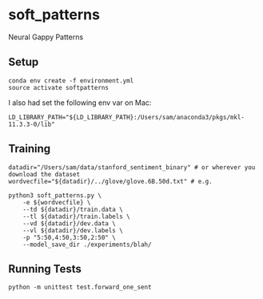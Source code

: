 # soft_patterns
Neural Gappy Patterns


## Setup

    conda env create -f environment.yml
    source activate softpatterns

I also had set the following env var on Mac:

    LD_LIBRARY_PATH="${LD_LIBRARY_PATH}:/Users/sam/anaconda3/pkgs/mkl-11.3.3-0/lib"

## Training

    datadir="/Users/sam/data/stanford_sentiment_binary" # or wherever you download the dataset
    wordvecfile="${datadir}/../glove/glove.6B.50d.txt" # e.g.

    python3 soft_patterns.py \
        -e ${wordvecfile} \
        --td ${datadir}/train.data \
        --tl ${datadir}/train.labels \
        --vd ${datadir}/dev.data \
        --vl ${datadir}/dev.labels \
        -p "5:50,4:50,3:50,2:50" \
        --model_save_dir ./experiments/blah/


## Running Tests

    python -m unittest test.forward_one_sent
